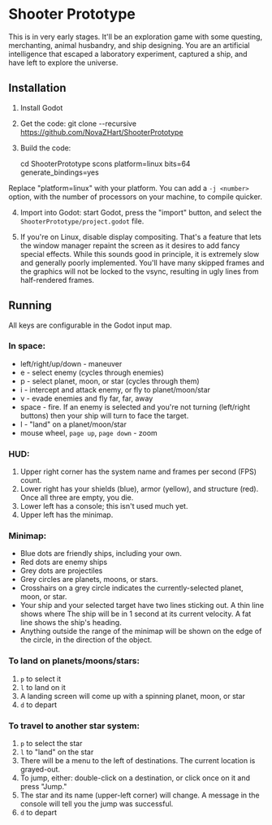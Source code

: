 Shooter Prototype
=================

This is in very early stages. It'll be an exploration game with some
questing, merchanting, animal husbandry, and ship designing. You are
an artificial intelligence that escaped a laboratory experiment,
captured a ship, and have left to explore the universe.

Installation
------------

1. Install Godot
2. Get the code:
    git clone --recursive https://github.com/NovaZHart/ShooterPrototype

3. Build the code:

    cd ShooterPrototype
    scons platform=linux bits=64 generate_bindings=yes

Replace "platform=linux" with your platform. You can add a `-j
<number>` option, with the number of processors on your machine, to
compile quicker.

4. Import into Godot: start Godot, press the "import"
   button, and select the `ShooterPrototype/project.godot` file.

5. If you're on Linux, disable display compositing. That's a feature that
lets the window manager repaint the screen as it desires to add fancy
special effects. While this sounds good in principle, it is extremely
slow and generally poorly implemented. You'll have many skipped frames
and the graphics will not be locked to the vsync, resulting in ugly
lines from half-rendered frames.

Running
-------

All keys are configurable in the Godot input map.

### In space:

* left/right/up/down - maneuver
* e - select enemy (cycles through enemies)
* p - select planet, moon, or star (cycles through them)
* i - intercept and attack enemy, or fly to planet/moon/star
* v - evade enemies and fly far, far, away
* space - fire. If an enemy is selected and you're not turning
  (left/right buttons) then your ship will turn to face the target.
* l - "land" on a planet/moon/star
* mouse wheel, `page up`, `page down` - zoom

### HUD:

1. Upper right corner has the system name and frames per second (FPS) count.
2. Lower right has your shields (blue), armor (yellow), and structure (red).
   Once all three are empty, you die.
3. Lower left has a console; this isn't used much yet.
4. Upper left has the minimap.

### Minimap:

* Blue dots are friendly ships, including your own.
* Red dots are enemy ships
* Grey dots are projectiles
* Grey circles are planets, moons, or stars.
* Crosshairs on a grey circle indicates the currently-selected planet, moon, or star.
* Your ship and your selected target have two lines sticking out. A thin line shows where
  The ship will be in 1 second at its current velocity. A fat line shows the ship's heading.
* Anything outside the range of the minimap will be shown on the edge of the circle, in the
  direction of the object.

### To land on planets/moons/stars:

1. `p` to select it
2. `l` to land on it
3. A landing screen will come up with a spinning planet, moon, or star
4. `d` to depart

### To travel to another star system:

1. `p` to select the star
2. `l` to "land" on the star
3. There will be a menu to the left of destinations. The current location is grayed-out.
4. To jump, either: double-click on a destination, or click once on it and press "Jump."
5. The star and its name (upper-left corner) will change. A message in the console will tell you the jump was successful.
6. `d` to depart
